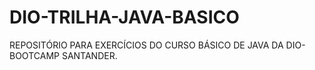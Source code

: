 # DIO-TRILHA-JAVA-BASICO
REPOSITÓRIO PARA EXERCÍCIOS DO CURSO BÁSICO DE JAVA DA DIO-BOOTCAMP SANTANDER.
